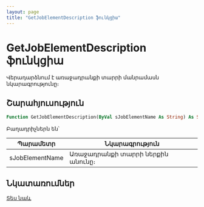 ```yaml
---
layout: page
title: "GetJobElementDescription ֆունկցիա"
---
```

    
# GetJobElementDescription ֆունկցիա

Վերադարձնում է առաջադրանքի տարրի մանրամասն նկարագրությունը։

## Շարահյուսություն

``` vb
Function GetJobElementDescription(ByVal sJobElementName As String) As String
```

Բաղադրիչներն են՝

| Պարամետր | Նկարագրություն |
|--|--|
| sJobElementName  | Առաջադրանքի տարրի ներքին անունը։ |

## Նկատառումներ

[Տես նաև](../../functions.html)
